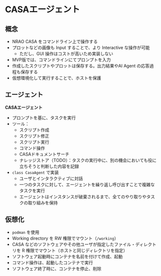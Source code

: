 # CASAエージェント

## 概念

- NRAO CASA をコマンドライン上で操作する
- プロットなどの画像も Input することで、より Interactive な操作が可能
  - ただし、GUI 操作はコストが高いため実装しない
- MVP版では、コマンドラインにてプロンプトを入力
- 作成したスクリプトやプロットは保存する。出力結果やAI Agent の応答過程も保存する
- 仮想環境化して実行することで、ホストを保護

## エージェント

**CASAエージェント**

- プロンプトを基に、タスクを実行
- ツール：
    - スクリプト作成
    - スクリプト修正
    - スクリプト実行
    - コマンド操作
    - CASAドキュメントサーチ
    - ナレッジストア（TODO）：タスクの実行中に、別の機会においても役に立ちそうと判断した内容を記録
- `class CasaAgent` で実装
    - ユーザとインタラクティブに対話
    - 一つのタスクに対して、エージェントを繰り返し呼び出すことで複雑なタスクを実行
    - エージェントはインスタンスが破棄されるまで、全てのやり取りやタスクの取り組みを保持

## 仮想化

- `podman` を使用
- Working directory を RW 権限でマウント（`/working`）
- CASA などのソフトウェアやその他ユーザが指定したファイル・ディレクトリを R 権限でマウント（ホストと同じディレクトリを指定）
- ソフトウェア起動時にコンテナを名前を付けて作成、起動
- コマンド操作は、起動したコンテナで実行
- ソフトウェア終了時に、コンテナを停止、削除

